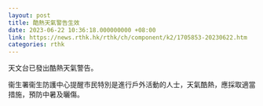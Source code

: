 ```yaml
---
layout: post
title: 酷熱天氣警告生效
date: 2023-06-22 10:36:18.000000000 +08:00
link: https://news.rthk.hk/rthk/ch/component/k2/1705853-20230622.htm
categories: rthk
---
```


天文台已發出酷熱天氣警告。

衞生署衞生防護中心提醒市民特別是進行戶外活動的人士，天氣酷熱，應採取適當措施，預防中暑及曬傷。
